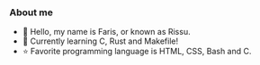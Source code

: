 ### About me
- 👋 Hello, my name is Faris, or known as Rissu. 
- 📘 Currently learning C, Rust and Makefile! 
- ⭐ Favorite programming language is HTML, CSS, Bash and C.
